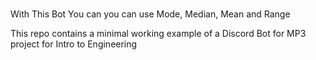 #
 With This Bot You can you can use 
 Mode, Median, Mean and Range

This repo contains a minimal working example of a Discord Bot for MP3 project for Intro to Engineering
